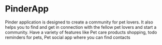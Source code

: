 # PinderApp
Pinder application is designed to create a community for pet lovers. It also helps you to find and get in connection with the fellow pet lovers and start a community. Have a variety of features like Pet care products shopping, todo reminders for pets, Pet social app where you can find contacts

